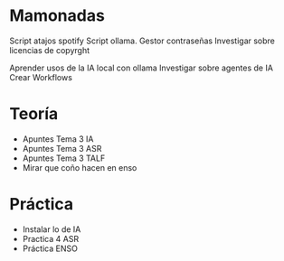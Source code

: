 # Mamonadas
Script atajos spotify
Script ollama.
Gestor contraseñas
Investigar sobre licencias de copyrght

Aprender usos de la IA local con ollama
Investigar sobre agentes de IA
Crear Workflows


# Teoría
- Apuntes Tema 3 IA
- Apuntes Tema 3 ASR
- Apuntes Tema 3 TALF
- Mirar que coño hacen en enso

# Práctica
- Instalar lo de IA
- Practica 4 ASR
- Práctica ENSO
